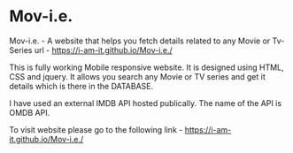 # Mov-i.e.
Mov-i.e. -  A website that helps you fetch details related to any Movie or Tv-Series
url - https://i-am-it.github.io/Mov-i.e./


This is fully working Mobile responsive website.
It is designed using HTML, CSS and jquery.
It allows you search any Movie or TV series and get it details which is there in the DATABASE.

I have used an external IMDB API hosted publically. The name of the API is OMDB API.

To visit website please go to the following link -
https://i-am-it.github.io/Mov-i.e./
